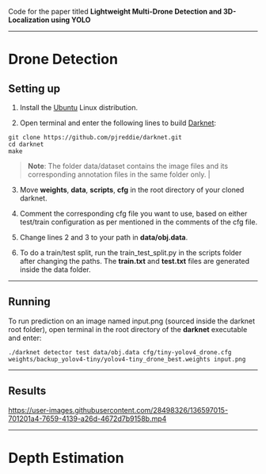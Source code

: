 Code for the paper titled **Lightweight Multi-Drone Detection and 3D-Localization using YOLO**

---
# Drone Detection

## Setting up

1. Install the [Ubuntu](https://www.ubuntu.com/) Linux distribution.

2. Open terminal and enter the following lines to build [Darknet](https://pjreddie.com/darknet/):
```
git clone https://github.com/pjreddie/darknet.git
cd darknet
make
```

> **Note**: The folder data/dataset contains the image files and its corresponding annotation files in the same folder only. |

3. Move **weights**, **data**, **scripts**, **cfg** in the root directory of your cloned darknet.

4. Comment the corresponding cfg file you want to use, based on either test/train configuration as per mentioned in the comments of the cfg file.
5. Change lines 2 and 3 to your path in **data/obj.data**.
6. To do a train/test split, run the train_test_split.py in the scripts folder after changing the paths. The **train.txt** and **test.txt** files are generated inside the data folder. 

---

## Running

To run prediction on an image named input.png (sourced inside the darknet root folder), open terminal in the root directory of the **darknet** executable and enter:
```
./darknet detector test data/obj.data cfg/tiny-yolov4_drone.cfg weights/backup_yolov4-tiny/yolov4-tiny_drone_best.weights input.png

```
---
## Results








https://user-images.githubusercontent.com/28498326/136597015-701201a4-7659-4139-a26d-4672d7b9158b.mp4





---

# Depth Estimation
